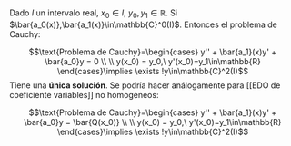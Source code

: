 
Dado $I$ un intervalo real, $x_0\in I$, $y_0,y_1\in\mathbb{R}$. Si $\bar{a_0(x)},\bar{a_1(x)}\in\mathbb{C}^0(I)$. Entonces el problema de Cauchy: 

$$\text{Problema de Cauchy}=\begin{cases}
y'' + \bar{a_1}(x)y' + \bar{a_0}y = 0 \\ 
\\
y(x_0) = y_0,\ y'(x_0)=y_1\in\mathbb{R} \end{cases}\implies \exists !y\in\mathbb{C}^2(I)$$ 
Tiene una **única solución**. Se podría hacer análogamente para [[EDO de coeficiente variables]] no homogeneos: 

$$\text{Problema de Cauchy}=\begin{cases}
y'' + \bar{a_1}(x)y' + \bar{a_0}y = \bar{Q(x_0)}  \\ 
\\
y(x_0) = y_0,\ y'(x_0)=y_1\in\mathbb{R} \end{cases}\implies \exists !y\in\mathbb{C}^2(I)$$

